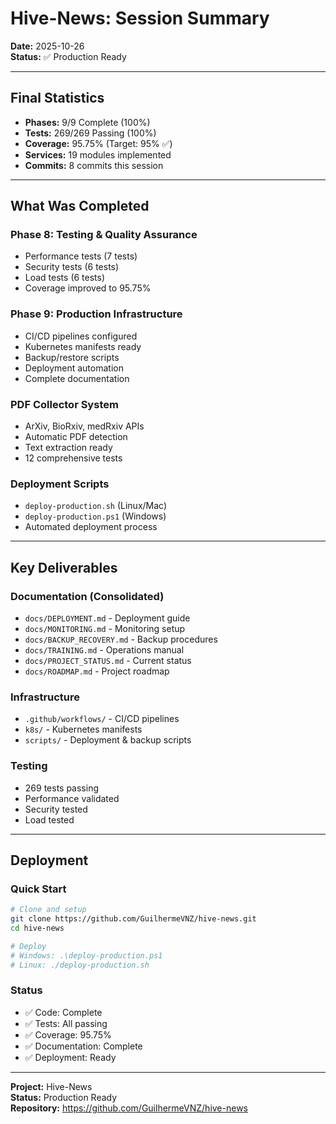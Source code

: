 # Hive-News: Session Summary

**Date:** 2025-10-26  
**Status:** ✅ Production Ready

---

## Final Statistics

- **Phases:** 9/9 Complete (100%)
- **Tests:** 269/269 Passing (100%)
- **Coverage:** 95.75% (Target: 95% ✅)
- **Services:** 19 modules implemented
- **Commits:** 8 commits this session

---

## What Was Completed

### Phase 8: Testing & Quality Assurance
- Performance tests (7 tests)
- Security tests (6 tests)
- Load tests (6 tests)
- Coverage improved to 95.75%

### Phase 9: Production Infrastructure
- CI/CD pipelines configured
- Kubernetes manifests ready
- Backup/restore scripts
- Deployment automation
- Complete documentation

### PDF Collector System
- ArXiv, BioRxiv, medRxiv APIs
- Automatic PDF detection
- Text extraction ready
- 12 comprehensive tests

### Deployment Scripts
- `deploy-production.sh` (Linux/Mac)
- `deploy-production.ps1` (Windows)
- Automated deployment process

---

## Key Deliverables

### Documentation (Consolidated)
- `docs/DEPLOYMENT.md` - Deployment guide
- `docs/MONITORING.md` - Monitoring setup
- `docs/BACKUP_RECOVERY.md` - Backup procedures
- `docs/TRAINING.md` - Operations manual
- `docs/PROJECT_STATUS.md` - Current status
- `docs/ROADMAP.md` - Project roadmap

### Infrastructure
- `.github/workflows/` - CI/CD pipelines
- `k8s/` - Kubernetes manifests
- `scripts/` - Deployment & backup scripts

### Testing
- 269 tests passing
- Performance validated
- Security tested
- Load tested

---

## Deployment

### Quick Start
```bash
# Clone and setup
git clone https://github.com/GuilhermeVNZ/hive-news.git
cd hive-news

# Deploy
# Windows: .\deploy-production.ps1
# Linux: ./deploy-production.sh
```

### Status
- ✅ Code: Complete
- ✅ Tests: All passing
- ✅ Coverage: 95.75%
- ✅ Documentation: Complete
- ✅ Deployment: Ready

---

**Project:** Hive-News  
**Status:** Production Ready  
**Repository:** https://github.com/GuilhermeVNZ/hive-news


